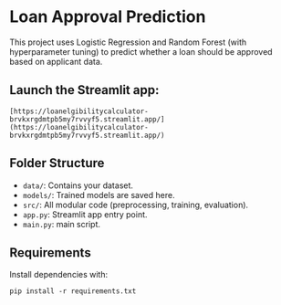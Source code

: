 # Loan Approval Prediction

This project uses Logistic Regression and Random Forest (with hyperparameter tuning) to predict whether a loan should be approved based on applicant data.



## Launch the Streamlit app:
   ```
   [https://loanelgibilitycalculator-brvkxrgdmtpb5my7rvvyf5.streamlit.app/](https://loanelgibilitycalculator-brvkxrgdmtpb5my7rvvyf5.streamlit.app/)
   ```

## Folder Structure

- `data/`: Contains your dataset.
- `models/`: Trained models are saved here.
- `src/`: All modular code (preprocessing, training, evaluation).
- `app.py`: Streamlit app entry point.
- `main.py`: main script.

## Requirements
Install dependencies with:
```
pip install -r requirements.txt
```
